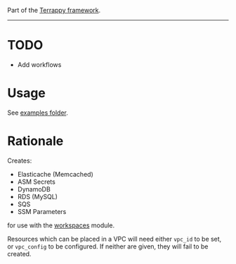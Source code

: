 Part of the [Terrappy framework](https://github.com/guidion-digital/terrappy).

---

# TODO

- Add workflows

# Usage

See [examples folder](./examples).

# Rationale

Creates:

- Elasticache (Memcached)
- ASM Secrets
- DynamoDB
- RDS (MySQL)
- SQS
- SSM Parameters

for use with the [workspaces](https://github.com/guidion-digital/terraform-tfe-infra-workspaces/blob/acc/README.md) module.

Resources which can be placed in a VPC will need either `vpc_id` to be set, or `vpc_config` to be configured. If neither are given, they will fail to be created.
